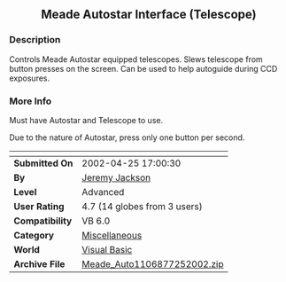 ﻿<div align="center">

## Meade Autostar Interface \(Telescope\)


</div>

### Description

Controls Meade Autostar equipped telescopes. Slews telescope from button presses on the screen. Can be used to help autoguide during CCD exposures.
 
### More Info
 
Must have Autostar and Telescope to use.

Due to the nature of Autostar, press only one button per second.


<span>             |<span>
---                |---
**Submitted On**   |2002-04-25 17:00:30
**By**             |[Jeremy Jackson](https://github.com/Planet-Source-Code/PSCIndex/blob/master/ByAuthor/jeremy-jackson.md)
**Level**          |Advanced
**User Rating**    |4.7 (14 globes from 3 users)
**Compatibility**  |VB 6\.0
**Category**       |[Miscellaneous](https://github.com/Planet-Source-Code/PSCIndex/blob/master/ByCategory/miscellaneous__1-1.md)
**World**          |[Visual Basic](https://github.com/Planet-Source-Code/PSCIndex/blob/master/ByWorld/visual-basic.md)
**Archive File**   |[Meade\_Auto1106877252002\.zip](https://github.com/Planet-Source-Code/jeremy-jackson-meade-autostar-interface-telescope__1-37249/archive/master.zip)








